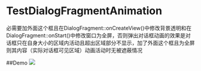 # TestDialogFragmentAnimation
必需要加外面这个框且在DialogFragment::onCreateView()中修改背景透明和在DialogFragment::onStart()中修改窗口为全屏，否则弹出对话框动画的效果是对话框只在自身大小的区域内活动且超出区域部分不显示，加了外面这个框且为全屏则其内容（实际对话框可见区域）动画活动时无被遮蔽情况

##Demo
![](https://github.com/wzhnsc/TestDialogFragmentAnimation/blob/master/gif/show.gif)

